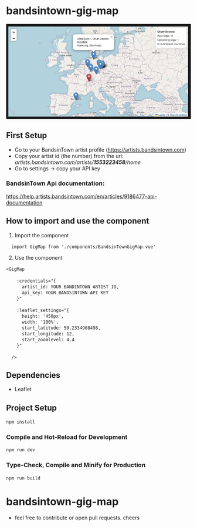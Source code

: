 # bandsintown-gig-map

![Screenshot of the embeded component](https://github.com/oliverborner/bandsintown-gig-map/blob/main/src/assets/screenshot.png)

## First Setup
* Go to your BandsinTown artist profile (https://artists.bandsintown.com) 
* Copy your artist id (the number) from the url: <em>artists.bandsintown.com/artists/**1553223458**/home</em>
* Go to settings -> copy your API key

### BandsinTown Api documentation: 
https://help.artists.bandsintown.com/en/articles/9186477-api-documentation

## How to import and use the component

1. Import the component
```
  import GigMap from './components/BandsinTownGigMap.vue'
```

2. Use the component

```
<GigMap 

    :credentials="{
      artist_id: YOUR BANDINTOWN ARTIST ID,
      api_key: YOUR BANDSINTOWN API KEY
    }" 

    :leaflet_settings="{
      height: '450px',
      width: '100%',
      start_latitude: 50.2334908498,
      start_longitude: 12,
      start_zoomlevel: 4.4
    }"

  />
```

## Dependencies
* Leaflet


## Project Setup

```sh
npm install
```

### Compile and Hot-Reload for Development

```sh
npm run dev
```

### Type-Check, Compile and Minify for Production

```sh
npm run build
```
# bandsintown-gig-map
* feel free to contribute or open pull requests. cheers